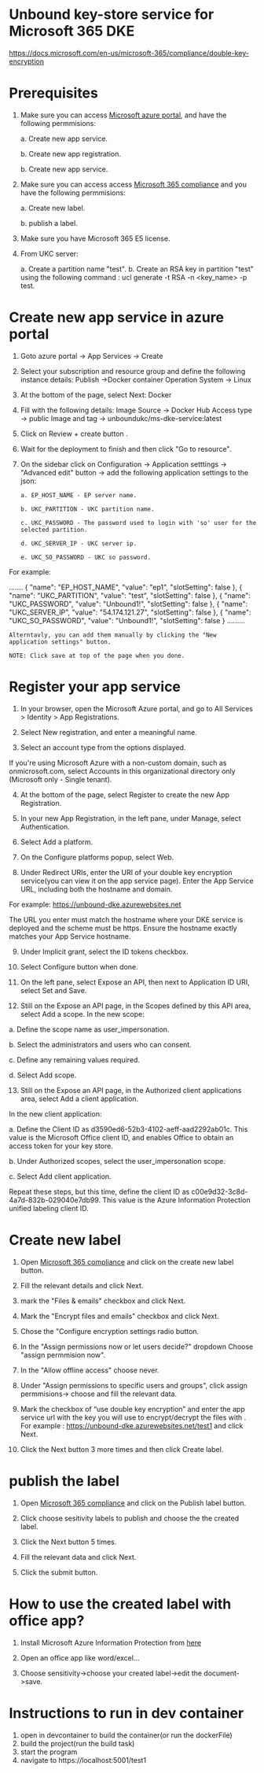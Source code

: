# Unbound key-store service for Microsoft 365 DKE
https://docs.microsoft.com/en-us/microsoft-365/compliance/double-key-encryption

# Prerequisites

1. Make sure you can access [Microsoft azure portal](https://portal.azure.com/), and have the following permmisions:
    
    a. Create new app service.

    b. Create new app registration.

    b. Create new app service.

2. Make sure you can access access [Microsoft 365 compliance](https://compliance.microsoft.com/informationprotection?viewid=sensitivitylabels) and you have the following permmisions:

    a. Create new label.
    
    b. publish a label.  

3. Make sure you have Microsoft 365 E5 license.

4. From UKC server:

    a. Create a partition name "test".
    b. Create an RSA key in partition "test" using the following command : ucl generate -t RSA -n <key_name> -p test.

# Create new app service in azure portal

1. Goto azure portal -> App Services -> Create
2. Select your subscription and resource group and define the following instance details:
Publish ->Docker container 
Operation System -> Linux
3. At the bottom of the page, select Next: Docker 
4. Fill with the following details:
     Image Source -> Docker Hub
     Access type -> public
     Image and tag -> unboundukc/ms-dke-service:latest
 5. Click on Review + create button .  
 6. Wait for the deployment to finish and then click "Go to resource".  
 7. On the sidebar click on Configuration -> Application setttings -> "Advanced edit" button -> add the following application settings to the json:
 
        a. EP_HOST_NAME - EP server name.

        b. UKC_PARTITION - UKC partition name.

        c. UKC_PASSWORD - The password used to login with 'so' user for the selected partition.

        d. UKC_SERVER_IP - UKC server ip. 

        e. UKC_SO_PASSWORD - UKC so password.

   For example:

   .......
        {
            "name": "EP_HOST_NAME",
            "value": "ep1",
            "slotSetting": false
        },
        {
            "name": "UKC_PARTITION",
            "value": "test",
            "slotSetting": false
        },
        {
            "name": "UKC_PASSWORD",
            "value": "Unbound1!",
            "slotSetting": false
        },
        {
            "name": "UKC_SERVER_IP",
            "value": "54.174.121.27",
            "slotSetting": false
        },
        {
            "name": "UKC_SO_PASSWORD",
            "value": "Unbound1!",
            "slotSetting": false
        }
    .........
 
 
    Alterntavly, you can add them manually by clicking the "New application settings" button.

    NOTE: Click save at top of the page when you done.

# Register your app service

1. In your browser, open the Microsoft Azure portal, and go to All Services > Identity > App Registrations.

2. Select New registration, and enter a meaningful name.

3. Select an account type from the options displayed.

If you're using Microsoft Azure with a non-custom domain, such as onmicrosoft.com, select Accounts in this organizational directory only (Microsoft only - Single tenant).

4. At the bottom of the page, select Register to create the new App Registration.

5. In your new App Registration, in the left pane, under Manage, select Authentication.

6. Select Add a platform.

7. On the Configure platforms popup, select Web.

8. Under Redirect URIs, enter the URI of your double key encryption service(you can view it on the app service page). Enter the App Service URL, including both the hostname and domain.

For example: https://unbound-dke.azurewebsites.net

The URL you enter must match the hostname where your DKE service is deployed and the scheme must be https.
Ensure the hostname exactly matches your App Service hostname. 

9. Under Implicit grant, select the ID tokens checkbox.

10. Select Configure button when done.

11. On the left pane, select Expose an API, then next to Application ID URI, select Set and Save.

12. Still on the Expose an API page, in the Scopes defined by this API area, select Add a scope. In the new scope:

 a. Define the scope name as user_impersonation.

 b. Select the administrators and users who can consent.

 c. Define any remaining values required.

 d. Select Add scope.

13. Still on the Expose an API page, in the Authorized client applications area, select Add a client application.

In the new client application:

 a. Define the Client ID as d3590ed6-52b3-4102-aeff-aad2292ab01c. This value is the Microsoft Office client ID, and enables Office to obtain an access token for your key store.

 b. Under Authorized scopes, select the user_impersonation scope.

 c. Select Add client application.

Repeat these steps, but this time, define the client ID as c00e9d32-3c8d-4a7d-832b-029040e7db99. This value is the Azure Information Protection unified labeling client ID.

# Create new label

1. Open [Microsoft 365 compliance](https://compliance.microsoft.com/informationprotection?viewid=sensitivitylabels) and click on the create new label button.

2. Fill the relevant details and click Next.

3. mark the "Files & emails" checkbox and click Next.

4. Mark the "Encrypt files and emails" checkbox and click Next.

5. Chose the "Configure encryption settings radio button.

6. In the "Assign permissions now or let users decide?" dropdown Choose "assign permmision now".

7. In the "Allow offline access" choose never.

8. Under "Assign permissions to specific users and groups", click assign permmisions-> choose and fill the relevant data.

9. Mark the checkbox of “use double key encryption” and enter the app service url with the key you will use to encrypt/decrypt the files with .
 For example : https://unbound-dke.azurewebsites.net/test1 and click Next.

10. Click the Next button 3 more times and then click Create label.

# publish the label

1. Open [Microsoft 365 compliance](https://compliance.microsoft.com/informationprotection?viewid=sensitivitylabelpolicies) and click on the Publish label button.

2. Click choose sesitivity labels to publish and choose the the created label.

3. Click the Next button 5 times.

4. Fill the relevant data and click Next.

5. Click the submit button.
# How to use the created label with office app?

1. Install Microsoft Azure Information Protection from [here](https://www.microsoft.com/en-us/download/details.aspx?id=53018) 

2. Open an office app like word/excel…

3. Choose sensitivity->choose your created label->edit the document->save.

# Instructions to run in dev container 

1. open in devcontainer to build the container(or run the dockerFile)
2. build the project(run the build task)
3. start the program
4. navigate to https://localhost:5001/test1 
